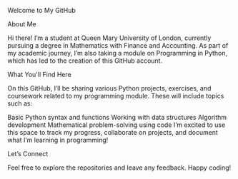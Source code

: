 Welcome to My GitHub

About Me

Hi there! I’m a student at Queen Mary University of London, currently pursuing a degree in Mathematics with Finance and Accounting. As part of my academic journey, I’m also taking a module on Programming in Python, which has led to the creation of this GitHub account.

What You'll Find Here

On this GitHub, I’ll be sharing various Python projects, exercises, and coursework related to my programming module. These will include topics such as:

Basic Python syntax and functions
Working with data structures
Algorithm development
Mathematical problem-solving using code
I’m excited to use this space to track my progress, collaborate on projects, and document what I’m learning in programming!

Let’s Connect

Feel free to explore the repositories and leave any feedback. Happy coding!

<!---
NathanJMarshall/NathanJMarshall is a ✨ special ✨ repository because its `README.md` (this file) appears on your GitHub profile.
You can click the Preview link to take a look at your changes.
--->

